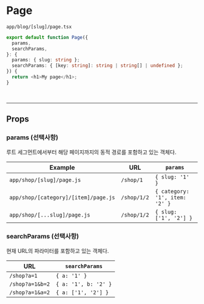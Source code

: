 # Page

`app/blog/[slug]/page.tsx`

```ts
export default function Page({
  params,
  searchParams,
}: {
  params: { slug: string };
  searchParams: { [key: string]: string | string[] | undefined };
}) {
  return <h1>My page</h1>;
}
```

<br />

---

## Props

### params (선택사항)

루트 세그먼트에서부터 해당 페이지까지의 동적 경로를 포함하고 있는 객체다.

| Example                              | URL         | `params`                       |
| ------------------------------------ | ----------- | ------------------------------ |
| `app/shop/[slug]/page.js`            | `/shop/1`   | `{ slug: '1' }`                |
| `app/shop/[category]/[item]/page.js` | `/shop/1/2` | `{ category: '1', item: '2' }` |
| `app/shop/[...slug]/page.js`         | `/shop/1/2` | `{ slug: ['1', '2'] }`         |



### searchParams (선택사항)

현재 URL의 파라미터를 포함하고 있는 객체다.

| URL             | `searchParams`       |
| --------------- | -------------------- |
| `/shop?a=1`     | `{ a: '1' }`         |
| `/shop?a=1&b=2` | `{ a: '1', b: '2' }` |
| `/shop?a=1&a=2` | `{ a: ['1', '2'] }`  |
